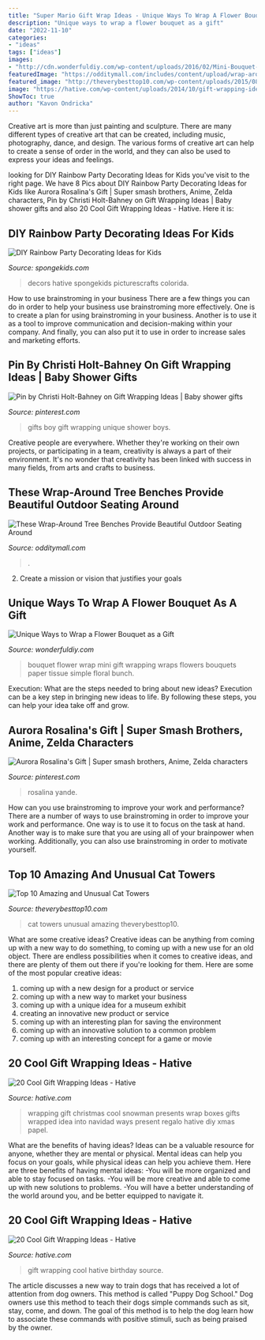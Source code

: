 ```yaml
---
title: "Super Mario Gift Wrap Ideas - Unique Ways To Wrap A Flower Bouquet As A Gift"
description: "Unique ways to wrap a flower bouquet as a gift"
date: "2022-11-10"
categories:
- "ideas"
tags: ["ideas"]
images:
- "http://cdn.wonderfuldiy.com/wp-content/uploads/2016/02/Mini-Bouquet-Wraps.jpg"
featuredImage: "https://odditymall.com/includes/content/upload/wrap-around-wooden-tree-bench-8122.jpg"
featured_image: "http://theverybesttop10.com/wp-content/uploads/2015/08/Top-10-Amazing-and-Unusual-Cat-Towers-3.jpg"
image: "https://hative.com/wp-content/uploads/2014/10/gift-wrapping-ideas/7-cool-gift-wrapping-ideas.jpg"
ShowToc: true
author: "Kavon Ondricka"
---
```



Creative art is more than just painting and sculpture. There are many different types of creative art that can be created, including music, photography, dance, and design. The various forms of creative art can help to create a sense of order in the world, and they can also be used to express your ideas and feelings.

	

		
looking for DIY Rainbow Party Decorating Ideas for Kids you've visit to the right page. We have 8 Pics about DIY Rainbow Party Decorating Ideas for Kids like Aurora Rosalina&#039;s Gift | Super smash brothers, Anime, Zelda characters, Pin by Christi Holt-Bahney on Gift Wrapping Ideas | Baby shower gifts and also 20 Cool Gift Wrapping Ideas - Hative. Here it is:
		
    
## DIY Rainbow Party Decorating Ideas For Kids

<img loading=lazy src="https://spongekids.com/wp-content/uploads/2014/11/diy-rainbow-party-decorating-ideas/9-rainbow-wall-decors.jpg" onerror="this.onerror=null;this.src='https://tse1.mm.bing.net/th?id=OIP.xzvMCHYn0YUqLiz5Vc2PVAHaLL&amp;pid=15.1';" alt="DIY Rainbow Party Decorating Ideas for Kids">

_Source: spongekids.com_

>decors hative spongekids picturescrafts colorida. 

	

How to use brainstroming in your business
There are a few things you can do in order to help your business use brainstroming more effectively. One is to create a plan for using brainstroming in your business. Another is to use it as a tool to improve communication and decision-making within your company. And finally, you can also put it to use in order to increase sales and marketing efforts.

    
## Pin By Christi Holt-Bahney On Gift Wrapping Ideas | Baby Shower Gifts

<img loading=lazy src="https://i.pinimg.com/736x/6c/d7/ed/6cd7ed117d92742a0b82fb338c5706b5--baby-boy-gifts-wrapping-ideas.jpg" onerror="this.onerror=null;this.src='https://tse3.mm.bing.net/th?id=OIP.BG1PtySzcfHH6fw0yKu0SgHaJ4&amp;pid=15.1';" alt="Pin by Christi Holt-Bahney on Gift Wrapping Ideas | Baby shower gifts">

_Source: pinterest.com_

>gifts boy gift wrapping unique shower boys. 

	

Creative people are everywhere. Whether they're working on their own projects, or participating in a team, creativity is always a part of their environment. It's no wonder that creativity has been linked with success in many fields, from arts and crafts to business.

    
## These Wrap-Around Tree Benches Provide Beautiful Outdoor Seating Around

<img loading=lazy src="https://odditymall.com/includes/content/upload/wrap-around-wooden-tree-bench-8122.jpg" onerror="this.onerror=null;this.src='https://tse2.mm.bing.net/th?id=OIP.CmWLBFHCu78kiwAEVIEggwHaHW&amp;pid=15.1';" alt="These Wrap-Around Tree Benches Provide Beautiful Outdoor Seating Around">

_Source: odditymall.com_

>. 

	

2. Create a mission or vision that justifies your goals

    
## Unique Ways To Wrap A Flower Bouquet As A Gift

<img loading=lazy src="http://cdn.wonderfuldiy.com/wp-content/uploads/2016/02/Mini-Bouquet-Wraps.jpg" onerror="this.onerror=null;this.src='https://tse4.mm.bing.net/th?id=OIP.4nUEh13MPR-cIZTuEnZ5TwHaLH&amp;pid=15.1';" alt="Unique Ways to Wrap a Flower Bouquet as a Gift">

_Source: wonderfuldiy.com_

>bouquet flower wrap mini gift wrapping wraps flowers bouquets paper tissue simple floral bunch. 

	

Execution: What are the steps needed to bring about new ideas?
Execution can be a key step in bringing new ideas to life. By following these steps, you can help your idea take off and grow.

    
## Aurora Rosalina&#039;s Gift | Super Smash Brothers, Anime, Zelda Characters

<img loading=lazy src="https://i.pinimg.com/originals/e5/df/c1/e5dfc1ef22dfa420259738bbf142dd88.jpg" onerror="this.onerror=null;this.src='https://tse2.mm.bing.net/th?id=OIP.WyCM2G9E6q9aPTxCnTI5awHaLD&amp;pid=15.1';" alt="Aurora Rosalina&#039;s Gift | Super smash brothers, Anime, Zelda characters">

_Source: pinterest.com_

>rosalina yande. 

	

How can you use brainstroming to improve your work and performance?
There are a number of ways to use brainstroming in order to improve your work and performance. One way is to use it to focus on the task at hand. Another way is to make sure that you are using all of your brainpower when working. Additionally, you can also use brainstroming in order to motivate yourself.

    
## Top 10 Amazing And Unusual Cat Towers

<img loading=lazy src="http://theverybesttop10.com/wp-content/uploads/2015/08/Top-10-Amazing-and-Unusual-Cat-Towers-3.jpg" onerror="this.onerror=null;this.src='https://tse2.mm.bing.net/th?id=OIP.BMMYc5asS8jE8ATGC7SMdQHaHU&amp;pid=15.1';" alt="Top 10 Amazing and Unusual Cat Towers">

_Source: theverybesttop10.com_

>cat towers unusual amazing theverybesttop10. 

	

What are some creative ideas?
Creative ideas can be anything from coming up with a new way to do something, to coming up with a new use for an old object. There are endless possibilities when it comes to creative ideas, and there are plenty of them out there if you're looking for them. Here are some of the most popular creative ideas: 
1. coming up with a new design for a product or service 
2. coming up with a new way to market your business 
3. coming up with a unique idea for a museum exhibit 
4. creating an innovative new product or service 
5. coming up with an interesting plan for saving the environment 
6. coming up with an innovative solution to a common problem 
7. coming up with an interesting concept for a game or movie 

    
## 20 Cool Gift Wrapping Ideas - Hative

<img loading=lazy src="https://hative.com/wp-content/uploads/2014/10/gift-wrapping-ideas/7-cool-gift-wrapping-ideas.jpg" onerror="this.onerror=null;this.src='https://tse4.mm.bing.net/th?id=OIP.FCGR5qcVwaA-UGUQzGBzGgHaM2&amp;pid=15.1';" alt="20 Cool Gift Wrapping Ideas - Hative">

_Source: hative.com_

>wrapping gift christmas cool snowman presents wrap boxes gifts wrapped idea into navidad ways present regalo hative diy xmas papel. 

	

What are the benefits of having ideas?
Ideas can be a valuable resource for anyone, whether they are mental or physical. Mental ideas can help you focus on your goals, while physical ideas can help you achieve them. Here are three benefits of having mental ideas: 
-You will be more organized and able to stay focused on tasks. 
-You will be more creative and able to come up with new solutions to problems. 
-You will have a better understanding of the world around you, and be better equipped to navigate it.

    
## 20 Cool Gift Wrapping Ideas - Hative

<img loading=lazy src="https://hative.com/wp-content/uploads/2014/10/gift-wrapping-ideas/2-cool-gift-wrapping-ideas.jpg" onerror="this.onerror=null;this.src='https://tse4.mm.bing.net/th?id=OIP.iX8UAdzo3q4mvijwzBCFEwHaKX&amp;pid=15.1';" alt="20 Cool Gift Wrapping Ideas - Hative">

_Source: hative.com_

>gift wrapping cool hative birthday source. 

	

The article discusses a new way to train dogs that has received a lot of attention from dog owners. This method is called "Puppy Dog School." Dog owners use this method to teach their dogs simple commands such as sit, stay, come, and down. The goal of this method is to help the dog learn how to associate these commands with positive stimuli, such as being praised by the owner.

